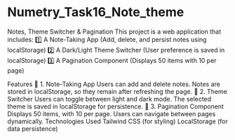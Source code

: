 # Numetry_Task16_Note_theme

 Notes, Theme Switcher & Pagination
This project is a web application that includes:
1️⃣ A Note-Taking App (Add, delete, and persist notes using localStorage)
2️⃣ A Dark/Light Theme Switcher (User preference is saved in localStorage)
3️⃣ A Pagination Component (Displays 50 items with 10 per page)

Features
📝 1. Note-Taking App
Users can add and delete notes.
Notes are stored in localStorage, so they remain after refreshing the page.
🌙 2. Theme Switcher
Users can toggle between light and dark mode.
The selected theme is saved in localStorage for persistence.
📄 3. Pagination Component
Displays 50 items, with 10 per page.
Users can navigate between pages dynamically.
Technologies Used
Tailwind CSS (for styling)
LocalStorage (for data persistence)
